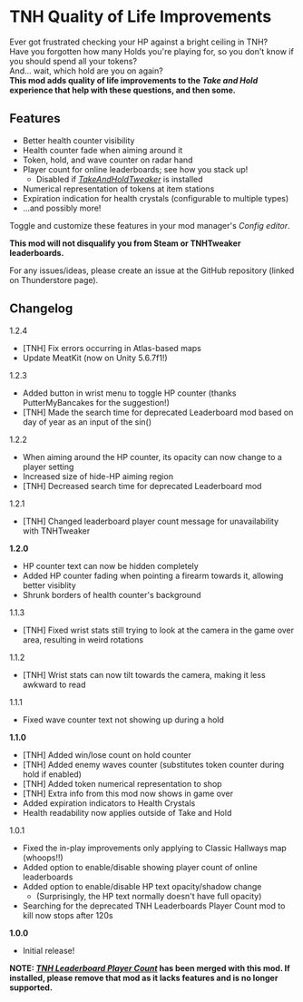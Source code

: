 # TNH Quality of Life Improvements
Ever got frustrated checking your HP against a bright ceiling in TNH?  
Have you forgotten how many Holds you're playing for, so you don't know if you should spend all your tokens?  
And... wait, which hold are you on again?  
**This mod adds quality of life improvements to the *Take and Hold* experience that help with these questions, and then some.**

## Features
* Better health counter visibility
* Health counter fade when aiming around it
* Token, hold, and wave counter on radar hand
* Player count for online leaderboards; see how you stack up!
  * Disabled if [*TakeAndHoldTweaker*](https://h3vr.thunderstore.io/package/devyndamonster/TakeAndHoldTweaker/) is installed
* Numerical representation of tokens at item stations
* Expiration indication for health crystals (configurable to multiple types)
* ...and possibly more!

Toggle and customize these features in your mod manager's *Config editor*.

**This mod will not disqualify you from Steam or TNHTweaker leaderboards.**

For any issues/ideas, please create an issue at the GitHub repository (linked on Thunderstore page).

## Changelog
1.2.4
* [TNH] Fix errors occurring in Atlas-based maps
* Update MeatKit (now on Unity 5.6.7f1!)

1.2.3
* Added button in wrist menu to toggle HP counter (thanks PutterMyBancakes for the suggestion!)
* [TNH] Made the search time for deprecated Leaderboard mod based on day of year as an input of the sin()

1.2.2
* When aiming around the HP counter, its opacity can now change to a player setting
* Increased size of hide-HP aiming region
* [TNH] Decreased search time for deprecated Leaderboard mod

1.2.1
* [TNH] Changed leaderboard player count message for unavailability with TNHTweaker

**1.2.0**
* HP counter text can now be hidden completely
* Added HP counter fading when pointing a firearm towards it, allowing better visiblity
* Shrunk borders of health counter's background

1.1.3
* [TNH] Fixed wrist stats still trying to look at the camera in the game over area, resulting in weird rotations

1.1.2
* [TNH] Wrist stats can now tilt towards the camera, making it less awkward to read

1.1.1
* Fixed wave counter text not showing up during a hold

**1.1.0**
* [TNH] Added win/lose count on hold counter
* [TNH] Added enemy waves counter (substitutes token counter during hold if enabled)
* [TNH] Added token numerical representation to shop
* [TNH] Extra info from this mod now shows in game over
* Added expiration indicators to Health Crystals
* Health readability now applies outside of Take and Hold

1.0.1
* Fixed the in-play improvements only applying to Classic Hallways map (whoops!!)
* Added option to enable/disable showing player count of online leaderboards
* Added option to enable/disable HP text opacity/shadow change
  * (Surprisingly, the HP text normally doesn't have full opacity)
* Searching for the deprecated TNH Leaderboards Player Count mod to kill now stops after 120s


**1.0.0**
* Initial release!

**NOTE: [*TNH Leaderboard Player Count*](https://h3vr.thunderstore.io/package/muskit/TNH_Leaderboard_Player_Count/) has been merged with this mod. If installed, please remove that mod as it lacks features and is no longer supported.**

